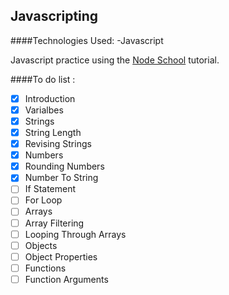 Javascripting
--------------
####Technologies Used:
  -Javascript

  Javascript practice using the
[Node School](https://http://nodeschool.io/) tutorial.

####To do list :

  - [x] Introduction
  - [x] Varialbes
  - [x] Strings
  - [x] String Length
  - [x] Revising Strings
  - [x] Numbers
  - [x] Rounding Numbers
  - [x] Number To String
  - [ ] If Statement
  - [ ] For Loop
  - [ ] Arrays
  - [ ] Array Filtering
  - [ ] Looping Through Arrays
  - [ ] Objects
  - [ ] Object Properties
  - [ ] Functions
  - [ ] Function Arguments